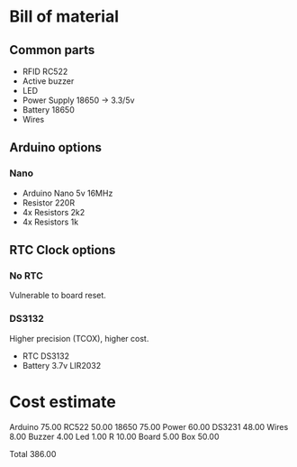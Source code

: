 # Bill of material

## Common parts

- RFID RC522
- Active buzzer
- LED
- Power Supply 18650 -> 3.3/5v
- Battery 18650
- Wires

## Arduino options

### Nano

- Arduino Nano 5v 16MHz
- Resistor 220R
- 4x Resistors 2k2
- 4x Resistors 1k

## RTC Clock options

### No RTC

Vulnerable to board reset.

### DS3132

Higher precision (TCOX), higher cost.

- RTC DS3132
- Battery 3.7v LIR2032

# Cost estimate

Arduino   75.00
RC522     50.00
18650     75.00
Power     60.00
DS3231    48.00
Wires      8.00
Buzzer     4.00
Led        1.00
R         10.00
Board      5.00
Box       50.00

Total    386.00
